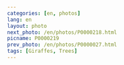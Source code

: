 ```yaml
---
categories: [en, photos]
lang: en
layout: photo
next_photo: /en/photos/P0000218.html
picname: P0000219
prev_photo: /en/photos/P0000027.html
tags: [Giraffes, Trees]
---
```

